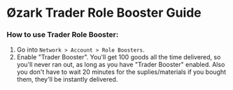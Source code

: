 # Øzark Trader Role Booster Guide

### How to use Trader Role Booster:
1. Go into `Network > Account > Role Boosters`.
2. Enable "Trader Booster". 
You'll get 100 goods all the time delivered, so you'll never ran out, as long as you have "Trader Booster" enabled. Also you don't have to wait 20 minutes for the suplies/materials if you bought them, they'll be instantly delivered.